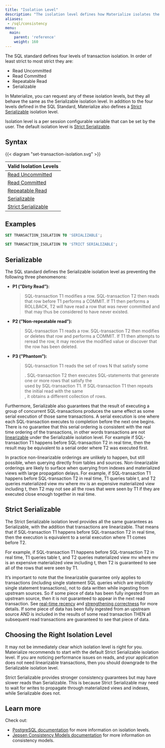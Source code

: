 ```yaml
---
title: "Isolation Level"
description: "The isolation level defines how Materialize isolates the execution of transactions."
aliases:
 - /sql/consistency
menu:
  main:
    parent: 'reference'
    weight: 160
---
```


The SQL standard defines four levels of transaction isolation. In order of least strict to most strict they are:

  * Read Uncommitted
  * Read Committed
  * Repeatable Read
  * Serializable

In Materialize, you can request any of these isolation
levels, but they all behave the same as the Serializable isolation level. In addition to the four levels defined in the
SQL Standard, Materialize also defines a [Strict Serializable](#strict-serializable) isolation level.

Isolation level is a per session configurable variable that can be set by the user. The default isolation level is
[Strict Serializable](#strict-serializable).

## Syntax

{{< diagram "set-transaction-isolation.svg" >}}

| Valid Isolation Levels                      |
|---------------------------------------------|
| [Read Uncommitted](#serializable)           |
| [Read Committed](#serializable)             |
| [Repeatable Read](#serializable)            |
| [Serializable](#serializable)               |
| [Strict Serializable](#strict-serializable) |

## Examples

```sql
SET TRANSACTION_ISOLATION TO 'SERIALIZABLE';
```
```sql
SET TRANSACTION_ISOLATION TO 'STRICT SERIALIZABLE';
```

## Serializable

The SQL standard defines the Serializable isolation level as preventing the following three phenomenons:

- **P1 (”Dirty Read”):**
  > SQL-transaction T1 modifies a row. SQL-transaction T2 then reads that row before T1 performs a
  COMMIT. If T1 then performs a ROLLBACK, T2 will have read a row that was never committed and that may thus be
  considered to have never existed.

- **P2 (”Non-repeatable read”):**

  > SQL-transaction T1 reads a row. SQL-transaction T2 then modifies or deletes that row and performs
  a COMMIT. If T1 then attempts to reread the row, it may receive the modified value or discover that the row has been
  deleted.

- **P3 (”Phantom”):**

  > SQL-transaction T1 reads the set of rows N that satisfy some <search condition>. SQL-transaction
  T2 then executes SQL-statements that generate one or more rows that satisfy the <search condition> used by
  SQL-transaction T1. If SQL-transaction T1 then repeats the initial read with the same <search condition>, it obtains a
  different collection of rows.

Furthermore, Serializable also guarantees that the result of executing a group of concurrent SQL-transactions produces
the same effect as some serial execution of those same transactions. A serial execution is one where each
SQL-transaction executes to completion before the next one begins. There is no guarantee that this serial ordering is
consistent with the real time ordering of the transactions, in other words transactions are not
[linearizable](https://jepsen.io/consistency/models/linearizable) under the Serializable isolation level. For example
if SQL-transaction T1 happens before SQL-transaction T2 in real time, then the result may be equivalent to a serial
order where T2 was executed first.

In practice non-linearizable orderings are unlikely to happen, but still possible, when querying directly from tables
and sources. Non-linearizable orderings are likely to surface when querying from indexes and materialized views with
large propagation delays. For example, if SQL-transaction T1 happens before SQL-transaction T2 in real time, T1 queries
table t, and T2 queries materialized view mv where mv is an expensive materialized view including t, then T2 may not see
all the rows that were seen by T1 if they are executed close enough together in real time.

## Strict Serializable

The Strict Serializable isolation level provides all the same guarantees as Serializable, with the addition that
transactions are linearizable. That means that if SQL-transaction T1 happens before SQL-transaction T2 in real time,
then the execution is equivalent to a serial execution where T1 comes before T2.

For example, if SQL-transaction T1 happens before SQL-transaction T2 in real time, T1 queries table t, and
T2 queries materialized view mv where mv is an expensive materialized view including t, then T2 is guaranteed to see all
of the rows that were seen by T1.

It’s important to note that the linearizable guarantee only applies to transactions (including single statement SQL
queries which are implicitly single statement transactions), not to data written while ingesting from upstream sources.
So if some piece of data has been fully ingested from an upstream source, then it is not guaranteed to appear in the
next read transaction. See [real-time recency](https://github.com/MaterializeInc/materialize/issues/11531)
and [strengthening correctness](https://github.com/MaterializeInc/materialize/issues/13107) for more details. If some
piece of data has been fully ingested from an upstream source AND is included in the results of some read transaction
THEN all subsequent read transactions are guaranteed to see that piece of data.

## Choosing the Right Isolation Level

It may not be immediately clear which isolation level is right for you. Materialize recommends to start with the default
Strict Serializable isolation level. If you are noticing performance issues on reads, and your application does not need
linearizable transactions, then you should downgrade to the Serializable isolation level.

Strict Serializable provides stronger consistency guarantees but may have slower reads than Serializable. This is
because Strict Serializable may need to wait for writes to propagate through materialized views and indexes, while
Serializable does not.


## Learn more

Check out:

- [PostgreSQL documentation](https://www.postgresql.org/docs/current/transaction-iso.html) for more information on
  isolation levels.
- [Jepsen Consistency Models documentation](https://jepsen.io/consistency) for more information on consistency models.
